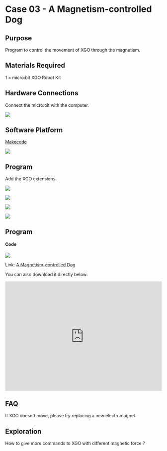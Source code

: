 # Case 03 - A Magnetism-controlled Dog 



## Purpose

Program to control the movement of XGO through the magnetism. 



## Materials Required

1 × micro:bit XGO Robot Kit 



## Hardware Connections

Connect the micro:bit with the computer. 

![](./images/microbit-xgo-robot-kit-22.png)



## Software Platform

[Makecode](https://makecode.microbit.org/#)

![](./images/microbit-xgo-robot-kit-10.png)



## Program



Add the XGO extensions. 

![](./images/microbit-xgo-robot-kit-11.png)

![](./images/microbit-xgo-robot-kit-12.png)

![](./images/microbit-xgo-robot-kit-13.png)

![](./images/microbit-xgo-robot-kit-14.png)



## Program

#### Code



![](./images/microbit-xgot-robot-kit-case01-out-of-the-square-03.png)



Link: [A Magnetism-controlled Dog ](https://makecode.microbit.org/_fWpHxYiXf5fK)

You can also download it directly below:

<div style="position:relative;height:0;padding-bottom:70%;overflow:hidden;"><iframe style="position:absolute;top:0;left:0;width:100%;height:100%;" src="https://makecode.microbit.org/#pub:_fWpHxYiXf5fK" frameborder="0" sandbox="allow-popups allow-forms allow-scripts allow-same-origin"></iframe></div> 



## FAQ

If XGO doesn't move, please try replacing a new electromagnet.



## Exploration

How to give more commands to XGO with different magnetic force ? 
